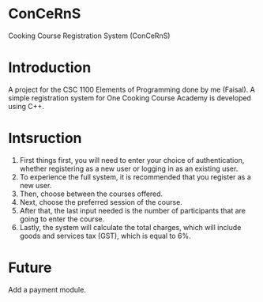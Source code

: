 # ConCeRnS
Cooking Course Registration System (ConCeRnS)

# Introduction
A project for the CSC 1100 Elements of Programming done by me (Faisal).
A simple registration system for One Cooking Course Academy is developed using C++.

# Intsruction
1) First things first, you will need to enter your choice of authentication, whether registering as a new user or logging in as an existing user.
2) To experience the full system, it is recommended that you register as a new user.
3) Then, choose between the courses offered.
4) Next, choose the preferred session of the course.
5) After that, the last input needed is the number of participants that are going to enter the course.
6) Lastly, the system will calculate the total charges, which will include goods and services tax (GST), which is equal to 6%.


# Future
Add a payment module.
